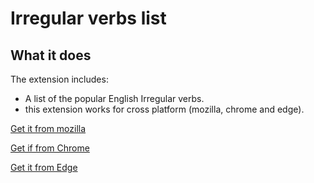 # Irregular verbs list

## What it does ##

The extension includes:

* A list of the popular English Irregular verbs.
* this extension works for cross platform (mozilla, chrome and edge).

[Get it from mozilla](https://addons.mozilla.org/en-US/firefox/addon/irregular-verbs-list/)

[Get if from Chrome](https://chrome.google.com/webstore/detail/irregular-verbs-list/gdccddffggfiblkgbfimeaboeneefldm?hl=ar)

[Get it from Edge](https://microsoftedge.microsoft.com/addons/detail/irregular-verbs-list/feafoffogpombkffiphfhkpopgiiglok)
